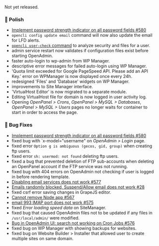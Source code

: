 Not yet released.

### 💅 Polish
- [Implement password strength indicator on all password fields #580](https://github.com/stefanpejcic/OpenPanel/issues/580)
- `opencli config update email` command will now also update the email for LFD alerts.
- [`opencli user-check` command](https://dev.openpanel.com/cli/users.html#Check) to analyze security and files for a user.
- admin service restart now validates if configuration files exist before starting OpenAdmin.
- faster auto-login to wp-admin from WP Manager.
- descriptive error messages for failed auto-login using WP Manager.
- 'Quota limit exceeded for Google PageSpeed API. Please add an API Key.' error on WPManager is now displayed once every 24h.
- redesigned 'Files' and 'Database' widgets on WP Manager.
- improvements to Site Manager interface.
- 'VirtualHost Editor' is now migrated to a separate module.
- Editing VirtualHost file for domain is now logged in user activity log.
- Opening *OpenPanel > Crons*, *OpenPanel > MySQL > Databases*, *OpenPanel > MySQL > Users* pages no longer waits for container to start in order to access the page.

### 🐛 Bug Fixes
- [Implement password strength indicator on all password fields #580](https://github.com/stefanpejcic/OpenPanel/issues/580)
- fixed bug with `x-model="username" on *OpenAdmin > Login* page.
- fixed error `Option g is ambiguous (gecos, gid, group)` when creating ftp users.
- fixed error `sh: usermod: not found` deleting ftp users. 
- fixed a bug that prevented deletion of FTP sub-accounts when deleting an OpenPanel account if the FTP service was not running.
- fixed bug with 404 errors on OpenAdmin not checking if user is logged in before rendering template.
- [Disabling email services does not work #577](https://github.com/stefanpejcic/OpenPanel/issues/577)
- [Emails randomly blocked, Suspend/Allow email does not work #28](https://github.com/stefanpejcic/OpenPanel/issues/578)
- fixed csrf error saving changes in GrapeJS editor.
- [Cannot remove Node app #567](https://github.com/stefanpejcic/OpenPanel/issues/567)
- [email 993 IMAP port does not work #575](https://github.com/stefanpejcic/OpenPanel/issues/575)
- fixed *Error loading speed data* on SiteManager.
- fixed bug that caused OpenAdmin files not to be updated if any files in `/usr/local/admin/` were modified.
- [Bug in OpenAdmin UI: search not working on Cron Jobs #576](https://github.com/stefanpejcic/OpenPanel/issues/576)
- fixed bug on WP Manager with showing backups for websites.
- fixed bug on Website Builder > Installer that allowed user to create multiple sites on same domain.
